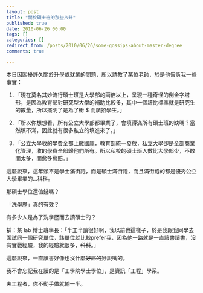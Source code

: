 ```yaml
---
layout: post
title: "關於碩士班的那些八卦"
published: true
date: 2010-06-26 00:00
tags: []
categories: []
redirect_from: /posts/2010/06/26/some-gossips-about-master-degree
comments: true

---
```


本日因困擾許久關於升學或就業的問題，所以請教了某位老師，於是他告訴我一些事實：

1) 「現在莫名其妙流行碩士班是大學部的兩倍以上，呈現一種奇怪的倒金字塔形，是因為教育部對研究型大學的補助比較多，其中一個評比標準就是研究生的數量，所以擺明了是為了衝 $ 而廣招學生。」

2) 「所以你想想看，所有公立大學部都畢業了，會填得滿所有碩士班的缺嗎？當然填不滿，因此就有很多私立的填進來了。」

3) 「公立大學收的學費全都上繳國庫，教育部統一發放，私立大學卻是全部商業化管理，收的學費全部歸他們所有。所以私校的碩士班人數比大學部少，不敢開太多，開愈多愈賠。」

這麼說來，這年頭不是學士滿街跑，而是碩士滿街跑，而且滿街跑的都是優秀公立大學畢業的...科科。

那碩士學位還值錢嗎？

「洗學歷」真的有效？

有多少人是為了洗學歷而去讀碩士的？

補：某 lab 博士班學長：「半工半讀很好啊，我以前也這樣子，於是我跟我同學去面試同一個研究單位，該單位就比較prefer我，因為他一路就是一直讀書讀書，沒有實戰經驗，我的經驗就很多，<del datetime="2010-06-25T17:34:37+00:00">科科</del>。」

這麼說來，一直讀書好像也沒什麼<del datetime="2010-06-25T17:34:37+00:00">好屌的</del>好說嘴的。

我不會忘記我在讀的是「工學院學士學位」，是資訊「工程」學系。

夫工程者，你不動手做就輸一半。
